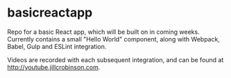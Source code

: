 # basicreactapp

Repo for a basic React app, which will be built on in coming weeks. Currently contains a small "Hello World" component, along with Webpack, Babel, Gulp and ESLint integration.

Videos are recorded with each subsequent integration, and can be found at http://youtube.jillcrobinson.com.
